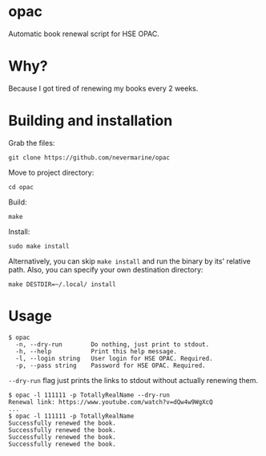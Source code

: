 # opac
Automatic book renewal script for HSE OPAC.
# Why?
Because I got tired of renewing my books every 2 weeks.
# Building and installation
Grab the files:
```
git clone https://github.com/nevermarine/opac
```
Move to project directory:
```
cd opac
```
Build:
```
make
```
Install:
```
sudo make install
```
Alternatively, you can skip `make install` and run the binary by its' relative path. Also, you can specify your own destination directory:
```
make DESTDIR=~/.local/ install
```
# Usage
```
$ opac                             
  -n, --dry-run        Do nothing, just print to stdout.
  -h, --help           Print this help message.
  -l, --login string   User login for HSE OPAC. Required.
  -p, --pass string    Password for HSE OPAC. Required.
```
`--dry-run` flag just prints the links to stdout without actually renewing them.
```
$ opac -l 111111 -p TotallyRealName --dry-run
Renewal link: https://www.youtube.com/watch?v=dQw4w9WgXcQ
...
$ opac -l 111111 -p TotallyRealName 
Successfully renewed the book.
Successfully renewed the book.
Successfully renewed the book.
Successfully renewed the book.
```

